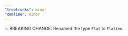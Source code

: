```yaml
---
"treetrunks": minor
"comline": minor
---
```


💥 BREAKING CHANGE: Renamed the type `Flat` to `Flatten`.
